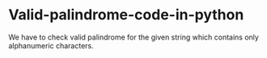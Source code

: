 # Valid-palindrome-code-in-python
We have to check valid palindrome for the given string which contains only alphanumeric characters.
